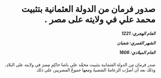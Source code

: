<h1 dir="rtl">صدور فرمان من الدولة العثمانية بتثبيت محمد علي في ولايته على مصر .</h1>

<h5 dir="rtl">العام الهجري:  1221

الشهر القمري: شعبان

العام الميلادي: 1806</h5>

<p dir="rtl">صدر فرمان من الدولة العثمانية بتثبيت محمَّد علي باشا حاكِمِ مِصرَ في ولايته على البلادِ، وذلك بعد أن أصرَّت الزعامةُ الشعبيةُ ومعها جموعُ المصريين على ذلك</p></br>

